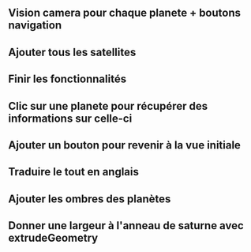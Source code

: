 ## Vision camera pour chaque planete + boutons navigation

## Ajouter tous les satellites

## Finir les fonctionnalités

## Clic sur une planete pour récupérer des informations sur celle-ci

## Ajouter un bouton pour revenir à la vue initiale

## Traduire le tout en anglais

## Ajouter les ombres des planètes

## Donner une largeur à l'anneau de saturne avec extrudeGeometry
